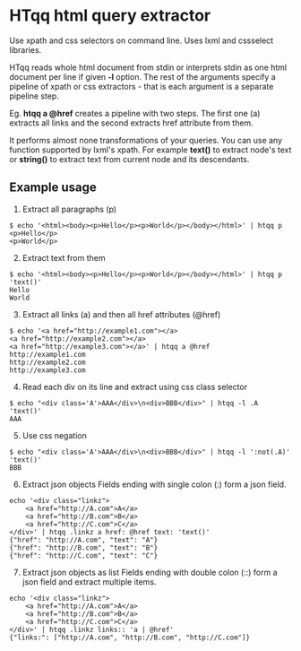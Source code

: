 # HTqq html query extractor

Use xpath and css selectors on command line.
Uses lxml and cssselect libraries.

HTqq reads whole html document from stdin or interprets stdin as one html
document per line if given **-l** option. The rest of the arguments specify a
pipeline of xpath or css extractors - that is each argument is a separate
pipeline step.

Eg. **htqq a @href** creates a pipeline with two steps. The first one (a)
extracts all links and the second extracts href attribute from them.

It performs almost none transformations of your queries. You can use any
function supported by lxml's xpath. For example **text()** to extract node's
text or **string()** to extract text from current node and its descendants.


## Example usage

1. Extract all paragraphs (p)
```
$ echo '<html><body><p>Hello</p><p>World</p></body></html>' | htqq p
<p>Hello</p>
<p>World</p>
```

2. Extract text from them
```
$ echo '<html><body><p>Hello</p><p>World</p></body></html>' | htqq p 'text()'
Hello
World
```

3. Extract all links (a) and then all href attributes (@href)
```
$ echo '<a href="http://example1.com"></a>
<a href="http://example2.com"></a>
<a href="http://example3.com"></a>' | htqq a @href
http://example1.com
http://example2.com
http://example3.com
```

4. Read each div on its line and extract using css class selector
```
$ echo "<div class='A'>AAA</div>\n<div>BBB</div>" | htqq -l .A 'text()'
AAA
```

5. Use css negation
```
$ echo "<div class='A'>AAA</div>\n<div>BBB</div>" | htqq -l ':not(.A)' 'text()'
BBB
```

6. Extract json objects
Fields ending with single colon (:) form a json field.
```
echo '<div class="linkz">
    <a href="http://A.com">A</a>
    <a href="http://B.com">B</a>
    <a href="http://C.com">C</a>
</div>' | htqq .linkz a href: @href text: 'text()'
{"href": "http://A.com", "text": "A"}
{"href": "http://B.com", "text": "B"}
{"href": "http://C.com", "text": "C"}
```

7. Extract json objects as list
Fields ending with double colon (::) form a json field and extract multiple items.
```
echo '<div class="linkz">
    <a href="http://A.com">A</a>
    <a href="http://B.com">B</a>
    <a href="http://C.com">C</a>
</div>' | htqq .linkz links:: 'a | @href'
{"links:": ["http://A.com", "http://B.com", "http://C.com"]}
```
